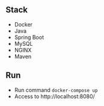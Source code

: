 ## Stack
- Docker
- Java
- Spring Boot
- MySQL
- NGINX
- Maven

## Run
- Run command `docker-compose up`
- Access to http://localhost:8080/
